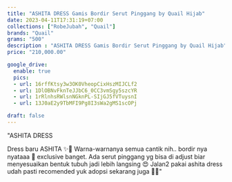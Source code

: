 ```yaml
---
title: "ASHITA DRESS Gamis Bordir Serut Pinggang by Quail Hijab"
date: 2023-04-11T17:31:19+07:00
collections: ["RobeJubah", "Quail"]
brands: "Quail"
grams: "500"
description : "ASHITA DRESS Gamis Bordir Serut Pinggang by Quail Hijab"
price: "210,000.00"

google_drive:
  enable: true
  pics:
  - url: 16rffKtsy3w3OK0VheopCixHszMIJCLf2
  - url: 1DlOBNvFknTeJJbC6_0CC3vmSgy5szcYR
  - url: 1rRlnhsRWlsnNGknPL-SIjGJ5fVTuysnI
  - url: 13J0aE2y9TbMFI9Pg8I3sWa2gMS1scOPj

draft: false
---
```


"ASHITA DRESS 

Dress baru ASHITA ✨🥰 Warna-warnanya semua cantik nih.. bordir nya nyataaa 💖 exclusive banget. Ada serut pinggang yg bisa di adjust biar menyesuaikan bentuk tubuh jadi lebih langsing 😍 Jalan2 pakai ashita dress udah pasti recomended yuk adopsi sekarang juga 🫶🏻"
